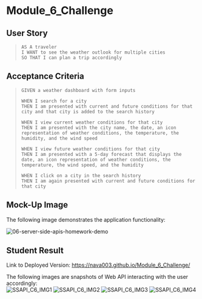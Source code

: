 # Module_6_Challenge

## User Story
> `AS A traveler`  
> `I WANT to see the weather outlook for multiple cities`  
> `SO THAT I can plan a trip accordingly`

## Acceptance Criteria
> `GIVEN a weather dashboard with form inputs`
> 
> `WHEN I search for a city`  
> `THEN I am presented with current and future conditions for that city and that city is added to the search history`
> 
> `WHEN I view current weather conditions for that city`  
> `THEN I am presented with the city name, the date, an icon representation of weather conditions, the temperature, the humidity, and the wind speed`
> 
> `WHEN I view future weather conditions for that city`  
> `THEN I am presented with a 5-day forecast that displays the date, an icon representation of weather conditions, the temperature, the wind speed, and the humidity`
> 
> `WHEN I click on a city in the search history`  
> `THEN I am again presented with current and future conditions for that city`

## Mock-Up Image
The following image demonstrates the application functionality:  
  
![06-server-side-apis-homework-demo](https://github.com/nava003/Module_6_Challenge/assets/32070635/2ca63ac2-2e96-424b-b406-ab34be6102c0)

## Student Result
Link to Deployed Version: https://nava003.github.io/Module_6_Challenge/
  
The following images are snapshots of Web API interacting with the user accordingly:  
![SSAPI_C6_IMG1](https://github.com/nava003/Module_6_Challenge/assets/32070635/7dfc08ff-6b01-46c0-b7f3-8204c27e2281)
![SSAPI_C6_IMG2](https://github.com/nava003/Module_6_Challenge/assets/32070635/ba190884-ac33-4d4d-8478-5aab5d4f8fee)
![SSAPI_C6_IMG3](https://github.com/nava003/Module_6_Challenge/assets/32070635/5b823df8-dfa8-4818-80c0-d8de3a2bb495)
![SSAPI_C6_IMG4](https://github.com/nava003/Module_6_Challenge/assets/32070635/3bba78e1-b562-4918-b585-32d475bbe2d5)
